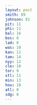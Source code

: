 ```yaml
---
layout: post
smith: 89
johnson: 81
pit: 11
phi: 11
bal: 16
bos: 8
lad: 8
was: 10
kan: 11
tam: 14
nyy: 12
cle: 10
tor: 9
stl: 11
min: 13
hou: 10
atl: 8
sdg: 8
---
```

